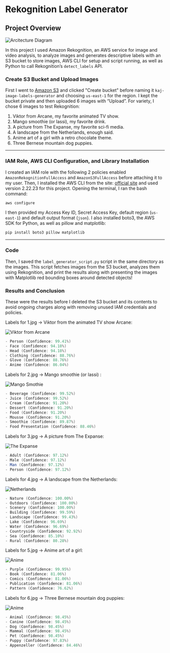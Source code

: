 # Rekognition Label Generator
## **Project Overview**

![Arcitecture Diagram](images/diagram.png)

In this project I used Amazon Rekognition, an AWS service for image and video analysis, to analyze images and generates descriptive labels with an S3 bucket to store images, AWS CLI for setup and script running, as well as Python to call Rekognition’s `detect_labels` API. 

### **Create S3 Bucket and Upload Images**

First I went to [Amazon S3](https://aws.amazon.com/s3/) and clicked "Create bucket" before naming it `kaj-image-labels-generator` and choosing `us-east-1` for the region. I kept the bucket private and then uploaded 6 images with “Upload”. For variety, I chose 6 images to test Rekognition:

1. Viktor from Arcane, my favorite animated TV show.
2. Mango smoothie (or lassi), my favorite drink.
3. A picture from The Expanse, my favorite sci-fi media.
4. A landscape from the Netherlands, enough said.
5. Anime art of a girl with a retro chocolate theme.
6. Three Bernese mountain dog puppies.

---

### **IAM Role, AWS CLI Configuration, and Library Installation**

I created an IAM role with the following 2 policies enabled `AmazonRekognitionFullAccess` and `AmazonS3FullAccess` before attaching it to my user. Then, I installed the AWS CLI from the site: [official site](https://aws.amazon.com/cli/) and used version 2.22.23 for this project. Opening the terminal, I ran the bash command:

```bash
aws configure
```

I then provided my Access Key ID, Secret Access Key, default region (`us-east-1`) and default output format (`json`). I also installed boto3, the AWS SDK for Python, as well as pillow and matplotlib:

```bash
pip install boto3 pillow matplotlib
```

---

### **Code**

Then, I saved the `label_generator_script.py` script in the same directory as the images. This script fetches images from the S3 bucket, analyzes them using Rekognition, and print the results along with presenting the images with Matplotlib red bounding boxes around detected objects!

### Results and Conclusion

These were the results before I deleted the S3 bucket and its contents to avoid ongoing charges along with removing unused IAM credentials and policies. 

Labels for 1.jpg → Viktor from the animated TV show Arcane:

![Viktor from Arcane](images/viktor.png)

```powershell
- Person (Confidence: 99.41%)
- Face (Confidence: 94.18%)
- Head (Confidence: 94.18%)
- Clothing (Confidence: 88.76%)
- Glove (Confidence: 88.76%)
- Anime (Confidence: 86.04%)
```

Labels for 2.jpg → Mango smoothie (or lassi) :

![Mango Smothie](images/mango_smoothie.png)

```powershell
- Beverage (Confidence: 99.52%)
- Juice (Confidence: 99.52%)
- Cream (Confidence: 91.20%)
- Dessert (Confidence: 91.20%)
- Food (Confidence: 91.20%)
- Mousse (Confidence: 91.20%)
- Smoothie (Confidence: 89.87%)
- Food Presentation (Confidence: 88.46%)
```

Labels for 3.jpg → A picture from The Expanse:

![The Expanse](images/expanse.png)

```powershell
- Adult (Confidence: 97.12%)
- Male (Confidence: 97.12%)
- Man (Confidence: 97.12%)
- Person (Confidence: 97.12%)
```

Labels for 4.jpg → A landscape from the Netherlands:

![Netherlands](images/netherlands.png)

```powershell
- Nature (Confidence: 100.00%)
- Outdoors (Confidence: 100.00%)
- Scenery (Confidence: 100.00%)
- Building (Confidence: 99.59%)
- Landscape (Confidence: 99.43%)
- Lake (Confidence: 96.69%)
- Water (Confidence: 96.69%)
- Countryside (Confidence: 92.92%)
- Sea (Confidence: 85.10%)
- Rural (Confidence: 80.28%)
```

Labels for 5.jpg → Anime art of a girl:

![Anime](images/anime_girl.png)

```powershell
- Purple (Confidence: 99.95%)
- Book (Confidence: 81.06%)
- Comics (Confidence: 81.06%)
- Publication (Confidence: 81.06%)
- Pattern (Confidence: 76.62%)
```

Labels for 6.jpg → Three Bernese mountain dog puppies:

![Anime](images/puppies.png)

```powershell
- Animal (Confidence: 98.45%)
- Canine (Confidence: 98.45%)
- Dog (Confidence: 98.45%)
- Mammal (Confidence: 98.45%)
- Pet (Confidence: 98.45%)
- Puppy (Confidence: 97.83%)
- Appenzeller (Confidence: 84.46%)
```
